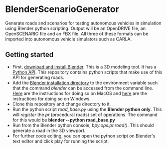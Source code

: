 # BlenderScenarioGenerator
Generate roads and scenarios for testing autonomous vehicles in simulation using Blender python scripting. Output will be an OpenDRIVE file, an OpenSCENARIO file and an FBX file. All three of these formats can be imported into autonomous vehicle simulators such as CARLA. 

## Getting started
* First, [download and install Blender](https://www.blender.org/download/). This is a 3D modeling tool. It has a [Python API](https://docs.blender.org/api/current/info_overview.html). This repository contains python scripts that make use of this API for generating roads.
* Add the [Blender installation directory](https://docs.blender.org/manual/en/latest/advanced/command_line/launch/index.html) to the environment variable such that the command *blender* can be accessed from the command line. [Here](https://docs.blender.org/manual/en/latest/advanced/command_line/launch/macos.html) are the instructions for doing so on MacOS and [here](https://docs.blender.org/manual/en/latest/advanced/command_line/launch/windows.html) are the instructions for doing so on Windows. 
* Clone this repository and change directory to it. 
* Run the python script *road_base.py* using the **Blender python only**. This will *register* the *pr* (procedural roads) set of operations. The command for this would be **blender --python road_base.py**
* Run from the Blender python console, *bpy.ops.pr.road()*. This should generate a road in the 3D viewport.
* For further code editing, you can open the python script on Blender's text editor and click play for running the script. 
